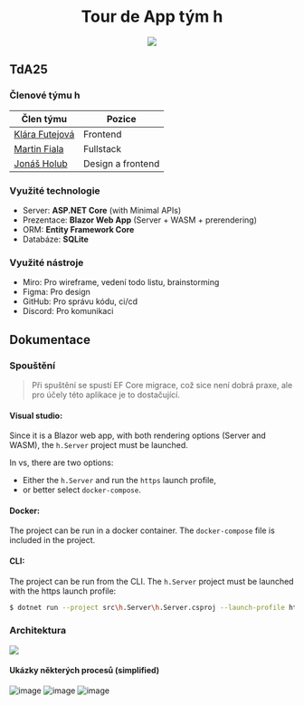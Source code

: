<h1 align="center">Tour de App tým h</h1>
<p align="center">
    <img src="./githubresources/hlogo.png" />
</p>

## TdA25
### Členové týmu h

| **Člen týmu**                                  | **Pozice**        |
|------------------------------------------------|-------------------|
| [Klára Futejová](https://github.com/futejo-k)  | Frontend          |
| [Martin Fiala](https://github.com/Xopabyteh)   | Fullstack         |
| [Jonáš Holub](https://github.com/Kolombooo)    | Design a frontend |

### Využité technologie
- Server: **ASP.NET Core**  (with Minimal APIs)
- Prezentace: **Blazor Web App** (Server + WASM + prerendering)
- ORM: **Entity Framework Core**
- Databáze: **SQLite**

### Využité nástroje
- Miro: Pro wireframe, vedení todo listu, brainstorming
- Figma: Pro design
- GitHub: Pro správu kódu, ci/cd
- Discord: Pro komunikaci

## Dokumentace
### Spouštění
> Při spuštění se spustí EF Core migrace, což sice není dobrá praxe,
ale pro účely této aplikace je to dostačující.

#### Visual studio:
Since it is a Blazor web app, with both rendering options (Server and WASM), the `h.Server` project must be launched.

In vs, there are two options:
* Either the `h.Server` and run the `https` launch profile,
* or better select `docker-compose`.

#### Docker:
The project can be run in a docker container. The `docker-compose` file is included in the project.

#### CLI:
The project can be run from the CLI. The `h.Server` project must be launched
with the https launch profile:
```bash
$ dotnet run --project src\h.Server\h.Server.csproj --launch-profile https
```

### Architektura
<img src="./githubresources/architecture.png" />

#### Ukázky některých procesů (simplified)
![image](https://github.com/user-attachments/assets/2198625b-80c0-4394-b28d-ff0521a980ba)
![image](https://github.com/user-attachments/assets/a2aff974-c667-4fca-8681-b9ff04d2cdd3)
![image](https://github.com/user-attachments/assets/5c339452-dd20-47ec-bd3f-8554c40bca17)



